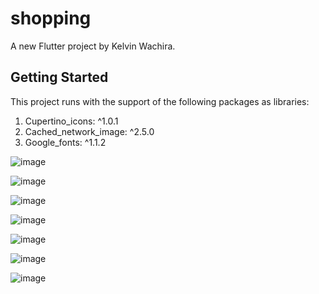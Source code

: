 # shopping

A new Flutter project by Kelvin Wachira.

## Getting Started

This project runs with the support of the following packages as libraries:
1. Cupertino_icons: ^1.0.1
2. Cached_network_image: ^2.5.0
3. Google_fonts: ^1.1.2




![image](https://github.com/alu-rwa-prog-1/mini-project-1-K-wachira/blob/main/screenshots/1.png)


![image](https://github.com/alu-rwa-prog-1/mini-project-1-K-wachira/blob/main/screenshots/2.png)


![image](https://github.com/alu-rwa-prog-1/mini-project-1-K-wachira/blob/main/screenshots/3.png)


![image](https://github.com/alu-rwa-prog-1/mini-project-1-K-wachira/blob/main/screenshots/nav.png)

![image](https://github.com/alu-rwa-prog-1/mini-project-1-K-wachira/blob/main/screenshots/new.png)

![image](https://github.com/alu-rwa-prog-1/mini-project-1-K-wachira/blob/main/screenshots/recommeded.png)

![image](https://github.com/alu-rwa-prog-1/mini-project-1-K-wachira/blob/main/screenshots/saved.png)
